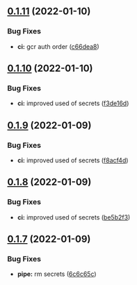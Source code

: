 ## [0.1.11](https://github.com/mycolab/docker-test/compare/v0.1.10...v0.1.11) (2022-01-10)


### Bug Fixes

* **ci:** gcr auth order ([c66dea8](https://github.com/mycolab/docker-test/commit/c66dea81c0e0a26a466dfec0ba6c045b9ef5357e))



## [0.1.10](https://github.com/mycolab/docker-test/compare/v0.1.9...v0.1.10) (2022-01-10)


### Bug Fixes

* **ci:** improved used of secrets ([f3de16d](https://github.com/mycolab/docker-test/commit/f3de16d2836f5180278b5062edfb78ce25ac15cc))



## [0.1.9](https://github.com/mycolab/docker-test/compare/v0.1.8...v0.1.9) (2022-01-09)


### Bug Fixes

* **ci:** improved used of secrets ([f8acf4d](https://github.com/mycolab/docker-test/commit/f8acf4d33b44ba24c4120171b8409803637b9562))



## [0.1.8](https://github.com/mycolab/docker-test/compare/v0.1.7...v0.1.8) (2022-01-09)


### Bug Fixes

* **ci:** improved used of secrets ([be5b2f3](https://github.com/mycolab/docker-test/commit/be5b2f3f5caf031c2e225bf52c492eec4687095e))



## [0.1.7](https://github.com/mycolab/docker-test/compare/v0.1.6...v0.1.7) (2022-01-09)


### Bug Fixes

* **pipe:** rm secrets ([6c6c65c](https://github.com/mycolab/docker-test/commit/6c6c65cce59291d61af62939da0a1f9f66e317e0))



